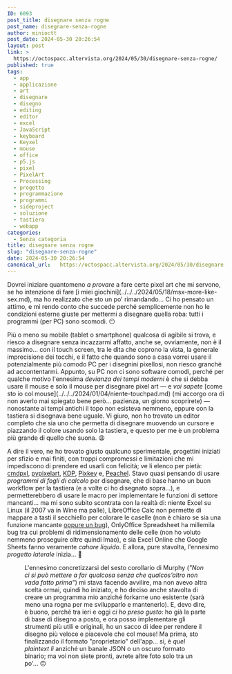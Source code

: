```yaml
---
ID: 6093
post_title: disegnare senza rogne
post_name: disegnare-senza-rogne
author: minioctt
post_date: 2024-05-30 20:26:54
layout: post
link: >
  https://octospacc.altervista.org/2024/05/30/disegnare-senza-rogne/
published: true
tags:
  - app
  - applicazione
  - art
  - disegnare
  - disegno
  - editing
  - editor
  - excel
  - JavaScript
  - keyboard
  - Keyxel
  - mouse
  - office
  - p5.js
  - pixel
  - PixelArt
  - Processing
  - progetto
  - programmazione
  - programmi
  - sideproject
  - soluzione
  - tastiera
  - webapp
categories:
  - Senza categoria
title: disegnare senza rogne
slug: "disegnare-senza-rogne"
date: 2024-05-30 20:26:54
canonical_url:   https://octospacc.altervista.org/2024/05/30/disegnare-senza-rogne/
---
```

<!-- wp:paragraph -->
<p markdown="1">Dovrei iniziare quantomeno <em>a provare</em> a fare certe pixel art che mi servono, se ho intenzione di fare [i miei giochini](../../../2024/05/18/msx-more-like-sex.md), ma ho realizzato che sto un po' rimandando... Ci ho pensato un attimo, e mi rendo conto che succede perché semplicemente non ho le condizioni esterne giuste per mettermi a disegnare quella roba: tutti i programmi (per PC) sono scomodi. 😶️</p>
<!-- /wp:paragraph -->

<!-- wp:paragraph -->
<p markdown="1">Più o meno su mobile (tablet o smartphone) qualcosa di agibile si trova, e riesco a disegnare senza incazzarmi affatto, anche se, ovviamente, non è il massimo... con il touch screen, tra le dita che coprono la vista, la generale imprecisione dei tocchi, e il fatto che quando sono a casa vorrei usare il potenzialmente più comodo PC per i disegnini pixellosi, non riesco granché ad accontentarmi. Appunto, su PC non ci sono software comodi, perché per qualche motivo l'ennesima <em>devianza dei tempi moderni</em> è che si debba usare il mouse e solo il mouse per disegnare pixel art — e <em>voi sapete</em> [come sto io col mouse](../../../2024/01/04/niente-touchpad.md) (mi accorgo ora di non averlo mai spiegato bene però... pazienza, un giorno scoprirete) — nonostante ai tempi antichi il topo non esisteva nemmeno, eppure con la tastiera si disegnava bene uguale. Vi giuro, non ho trovato un editor completo che sia uno che permetta di disegnare muovendo un cursore e piazzando il colore usando solo la tastiera, e questo per me è un problema più grande di quello che suona. 😩️</p>
<!-- /wp:paragraph -->

<!-- wp:paragraph -->
<p markdown="1">A dire il vero, ne ho trovato giusto qualcuno sperimentale, progettini iniziati per sfizio e mai finiti, con troppi compromessi e limitazioni che mi impediscono di prendere ed usarli con felicità; ve li elenco per pietà: <a href="https://github.com/knosmos/cmdpxl">cmdpxl</a>, <a href="https://github.com/douglascdev/pypixelart">pypixelart</a>, <a href="https://github.com/veethree/KDP">KDP</a>, <a href="https://pixel42.itch.io/pixkey">Pixkey</a> e, <a href="https://github.com/c4l1c0/peachel">Peachel</a>. Stavo quasi pensando di usare <em>programmi di fogli di calcolo</em> per disegnare, che di base hanno un buon workflow per la tastiera (e a volte ci ho disegnato sopra...), e permetterebbero di usare le macro per implementare le funzioni di settore mancanti... ma mi sono subito scontrata con la realtà di: niente Excel su Linux (il 2007 va in Wine ma palle), LibreOffice Calc non permette di mappare a tasti il secchiello per colorare le caselle (non è chiaro se sia una funzione mancante <a href="https://bugs.documentfoundation.org/show_bug.cgi?id=133136">oppure un bug</a>), OnlyOffice Spreadsheet ha millemila bug tra cui problemi di ridimensionamento delle celle (non ho voluto nemmeno proseguire oltre quindi lmao), e sia Excel Online che Google Sheets fanno veramente <em>cahare liquido</em>. E allora, pure stavolta, l'ennesimo <em>progetto laterale</em> inizia... 🤬️</p>
<!-- /wp:paragraph -->

<!-- wp:paragraph -->
<p markdown="1"></p>
<!-- /wp:paragraph -->

<!-- wp:image {"id":6106,"sizeSlug":"large","linkDestination":"none"} -->
<figure class="wp-block-image size-large"><img src="https://octospacc.github.io/microblog-mirror/assets/uploads/2024/05/image-7-960x481.png" alt="" class="wp-image-6106"/><figcaption class="wp-element-caption">L'ennesimo concretizzarsi del sesto corollario di Murphy (<em>"Non ci si può mettere a far qualcosa senza che qualcos’altro non vada fatto prima"</em>) mi stava facendo avvilire, ma non avevo altra scelta ormai, quindi ho iniziato, e ho deciso anche stavolta di creare un programma mio anziché forkarne uno esistente (sarà meno una rogna per me svilupparlo e mantenerlo). E, devo dire, è buono, perché tra ieri e oggi <em>ci ho preso gusto</em>: ho già la parte di base di disegno a posto, e ora posso implementare gli strumenti più utili e originali, ho un sacco di idee per rendere il disegno più veloce e piacevole che col mouse! Ma prima, sto finalizzando il formato "proprietario" dell'app... si, è <em>quel plaintext lì</em> anziché un banale JSON o un oscuro formato binario; ma voi non siete pronti, avrete altre foto solo tra un po'... 🙃️</figcaption></figure>
<!-- /wp:image -->